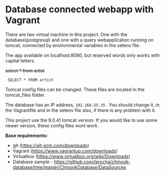 # Database connected webapp with Vagrant

There are two virtual machine in this project. One with the database(postgresql) and one with a query webapplication running on tomcat, connected by environmental variables in the setenv file.

The app avaliable on localhost:8080, but reserved words only works with capital letters.
  
~~select * from artist~~

     SELECT * FROM artist


Tomcat config files can be changed. These files are located in the tomcat_files folder.

The database has an IP address, `192.168.55.35` . You should change it, in the Vagrantfile and in the setenv file also, if there is any problem with it.

This project use the 9.0.41 tomcat version. If you would like to use some newer version, these config files wont work.

**Base requirements:**

 - git (https://git-scm.com/downloads)
 - Vagrant (https://www.vagrantup.com/downloads)
 - Virtualbox (https://www.virtualbox.org/wiki/Downloads)
 - Database sample - https://github.com/lerocha/chinook-database/tree/master/ChinookDatabase/DataSources
